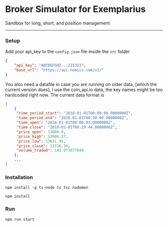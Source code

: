 # Broker Simulator for Exemplarius

Sandbox for long, short, and position management 

---

### Setup
Add your api_key to the `config.json` file inside the `src` folder

```json
{
    "api_key": "ABCDEFGHI...221321",
    "base_url": "https://api.nomics.com/v1/"
}
```

You also need a datafile in case you are running on older data, [which the current version does], I use the coin_api.io data, the key names might be too hardcoded right now. The current data format is 

```json
[
    {
     "time_period_start": "2018-01-01T00:00:00.0000000Z", 
     "time_period_end": "2018-01-01T00:30:00.0000000Z", 
     "time_open": "2018-01-01T00:00:03.0000000Z", 
     "time_close": "2018-01-01T00:29:44.0000000Z", 
     "price_open": 13880.0, 
     "price_high": 13906.37, 
     "price_low": 13631.95, 
     "price_close": 13726.16, 
     "volume_traded": 183.973077699 
    }, 
    ...
]
```

### Installation
`npm install -g ts-node ts tsc nodemon`

`npm install`

### Run
`npm run start`





